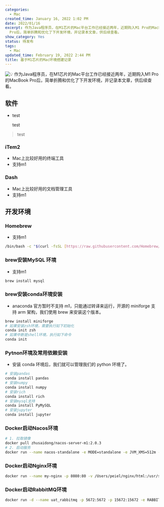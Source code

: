 ```yaml
---
categories:
  - Mac
created_time: January 16, 2022 1:02 PM
date: 2022/01/16
excerpt: 作为Java程序员，在M1芯片的Mac平台工作已经接近两年，近期购入M1 Pro的MacBook
  Pro后，简单折腾和优化了下开发环境，并记录本文章，供后续查看。
show_category: Yes
status: 待发布
tags:
  - Mac
updated_time: February 19, 2022 2:44 PM
title: 基于M1芯片的Mac环境搭建记录
---
```



<aside>

<img class="emoji" draggable="false" alt="💡" src="https://twemoji.maxcdn.com/v/13.1.0/72x72/1f4a1.png"/> 作为Java程序员，在M1芯片的Mac平台工作已经接近两年，近期购入M1 Pro的MacBook Pro后，简单折腾和优化了下开发环境，并记录本文章，供后续查看。
</aside>

## 软件

- test
    
    test
    

> test
> 

### iTem2

- Mac上比较好用的终端工具
- 支持m1

### Dash

- Mac上比较好用的文档管理工具
- 支持m1

## 开发环境

### Homebrew

- 支持m1

```bash
/bin/bash -c "$(curl -fsSL [https://raw.githubusercontent.com/Homebrew/install/HEAD/install.sh](https://raw.githubusercontent.com/Homebrew/install/HEAD/install.sh))"
```

### brew安装MySQL 环境

- 支持m1

```bash
brew install mysql
```

### brew安装conda环境安装

- anaconda 官方暂时不支持 m1，只能通过转译来运行，开源的 miniforge 支持 arm 架构，我们使用 brew 来安装这个版本。

```bash
brew install miniforge
# 如果安装zsh环境，需要执行如下初始化
conda init zsh
# 如果中断是shell环境，执行如下命令
conda init
```

### Pytnon环境及常用依赖安装

- 安装 conda 环境后，我们就可以管理我们的 python 环境了。

```bash
# 安装pandas
conda install pandas
# 安装numpy
conda install numpy
# 安装rich
conda install rich
# 安装mysql支持
conda install PyMySQL
# 安装jupyter
conda install jupyter
```

### Docker启动Nacos环境

```bash
# 1. 拉取镜像
docker pull zhusaidong/nacos-server-m1:2.0.3
# 2. 启动服务
docker run --name nacos-standalone -e MODE=standalone -e JVM_XMS=512m -e JVM_XMX=512m -e JVM_XMN=256m -p 8848:8848 -d zhusaidong/nacos-server-m1:2.0.3
```

### Docker启动Nginx环境

```bash
docker run --name my-nginx -p 8080:80 -v /Users/peiel/nginx/html:/usr/share/nginx/html -v /Users/peiel/nginx/conf/nginx.conf:/etc/nginx/nginx.conf -v /Users/peiel/nginx/conf.d/default.conf:/etc/nginx/conf.d/default.conf -v /Users/peiel/nginx/logs:/var/log/nginx -d nginx
```

### Docker启动RabbitMQ环境

```bash
docker run -d --name uat_rabbitmq -p 5672:5672 -p 15672:15672 -e RABBITMQ_DEFAULT_USER=guest -e RABBITMQ_DEFAULT_PASS=guest rabbitmq:3-management
```